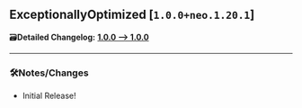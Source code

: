 ## ExceptionallyOptimized [`1.0.0+neo.1.20.1`]

🗃️**Detailed Changelog:** [**1.0.0 --> 1.0.0**](https://github.com/UltimatChamp/ExceptionallyOptimized/commits/)

<hr>

### 🛠️Notes/Changes

- Initial Release!
